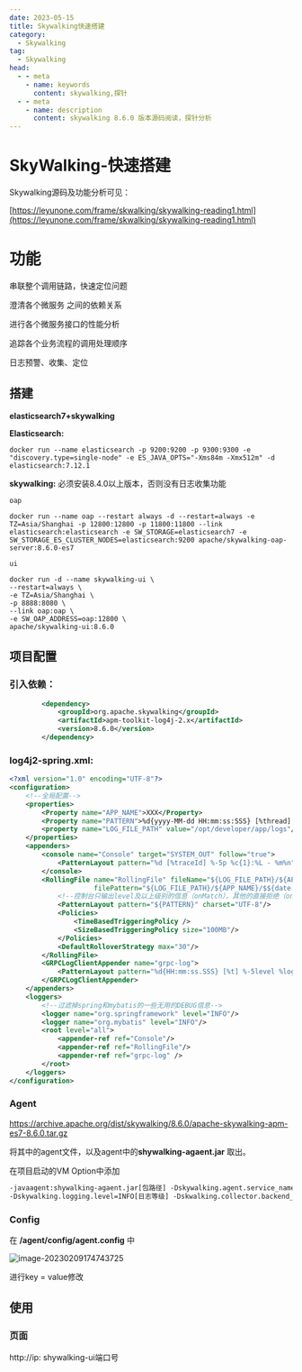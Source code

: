 ```yaml
---
date: 2023-05-15
title: Skywalking快速搭建
category: 
  - Skywalking
tag:
  - Skywalking
head:
  - - meta
    - name: keywords
      content: skywalking,探针
  - - meta
    - name: description
      content: skywalking 8.6.0 版本源码阅读，探针分析
---
```

# SkyWalking-快速搭建

Skywalking源码及功能分析可见：

[https://leyunone.com/frame/skwalking/skywalking-reading1.html](https://leyunone.com/frame/skwalking/skywalking-reading1.html)

# 功能

串联整个调用链路，快速定位问题

澄清各个微服务	之间的依赖关系

进行各个微服务接口的性能分析

追踪各个业务流程的调用处理顺序

日志预警、收集、定位 

## 搭建

**elasticsearch7+skywalking**

**Elasticsearch:**

```shell
docker run --name elasticsearch -p 9200:9200 -p 9300:9300 -e "discovery.type=single-node" -e ES_JAVA_OPTS="-Xms84m -Xmx512m" -d elasticsearch:7.12.1
```

**skywalking:** 必须安装8.4.0以上版本，否则没有日志收集功能

`oap`

```shell
docker run --name oap --restart always -d --restart=always -e TZ=Asia/Shanghai -p 12800:12800 -p 11800:11800 --link elasticsearch:elasticsearch -e SW_STORAGE=elasticsearch7 -e SW_STORAGE_ES_CLUSTER_NODES=elasticsearch:9200 apache/skywalking-oap-server:8.6.0-es7
```

`ui`

```shell
docker run -d --name skywalking-ui \
--restart=always \
-e TZ=Asia/Shanghai \
-p 8888:8080 \
--link oap:oap \
-e SW_OAP_ADDRESS=oap:12800 \
apache/skywalking-ui:8.6.0
```

## 项目配置

### **引入依赖**：

```xml
	    <dependency>
            <groupId>org.apache.skywalking</groupId>
            <artifactId>apm-toolkit-log4j-2.x</artifactId>
            <version>8.6.0</version>
        </dependency>     
```

### **log4j2-spring.xml:**

```xml
<?xml version="1.0" encoding="UTF-8"?>
<configuration>
    <!--全局配置-->
    <properties>
        <Property name="APP_NAME">XXX</Property>
        <Property name="PATTERN">%d{yyyy-MM-dd HH:mm:ss:SSS} [%thread] %-5level %logger{50} - %msg%n</Property>
        <property name="LOG_FILE_PATH" value="/opt/developer/app/logs"/>
    </properties>
    <appenders>
        <console name="Console" target="SYSTEM_OUT" follow="true">
            <PatternLayout pattern="%d [%traceId] %-5p %c{1}:%L - %m%n"/>
        </console>
        <RollingFile name="RollingFile" fileName="${LOG_FILE_PATH}/${APP_NAME}/${APP_NAME}.log"
                     filePattern="${LOG_FILE_PATH}/${APP_NAME}/$${date:yyyy-MM}/${APP_NAME}-%d{yyyy-MM-dd}-%i.log">
            <!--控制台只输出level及以上级别的信息（onMatch），其他的直接拒绝（onMismatch）-->
            <PatternLayout pattern="${PATTERN}" charset="UTF-8"/>
            <Policies>
                <TimeBasedTriggeringPolicy />
                <SizeBasedTriggeringPolicy size="100MB"/>
            </Policies>
            <DefaultRolloverStrategy max="30"/>
        </RollingFile>
        <GRPCLogClientAppender name="grpc-log">
            <PatternLayout pattern="%d{HH:mm:ss.SSS} [%t] %-5level %logger{36} - %msg%n"/>
        </GRPCLogClientAppender>
    </appenders>
    <loggers>
        <!--过滤掉spring和mybatis的一些无用的DEBUG信息-->
        <logger name="org.springframework" level="INFO"/>
        <logger name="org.mybatis" level="INFO"/>
        <root level="all">
            <appender-ref ref="Console"/>
            <appender-ref ref="RollingFile"/>
            <appender-ref ref="grpc-log" />
        </root>
    </loggers>
</configuration>

```

### Agent

https://archive.apache.org/dist/skywalking/8.6.0/apache-skywalking-apm-es7-8.6.0.tar.gz

将其中的agent文件，以及agent中的**shywalking-agaent.jar** 取出。

在项目启动的VM Option中添加

```xml
-javaagent:shywalking-agaent.jar[包路径] -Dskywalking.agent.service_name=XXX[项目名] 
-Dskywalking.logging.level=INFO[日志等级] -Dskwalking.collector.backend_service=192.168.151.218:11800[OAP地址]
```

### Config

在 **/agent/config/agent.config** 中

![image-20230209174743725](https://leyunone-img.oss-cn-hangzhou.aliyuncs.com/image/2023-05-15/82848323-cb5c-42e8-950c-4fc5b6c5c377.png)

进行key = value修改

## 使用

### 页面

http://ip: shywalking-ui端口号

